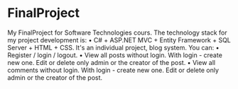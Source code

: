 # FinalProject
My FinalProject for Software Technologies cours. The technology stack for my project development is:
•	C# + ASP.NET MVC + Entity Framework + SQL Server + HTML + CSS.
It's an individual project, blog system.
You can:
•	Register / login / logout.
•	View all posts without login. With login - create new one. Edit or delete only admin or the creator of the post.
•	View all comments without login. With login - create new one. Edit or delete only admin or the creator of the post.



